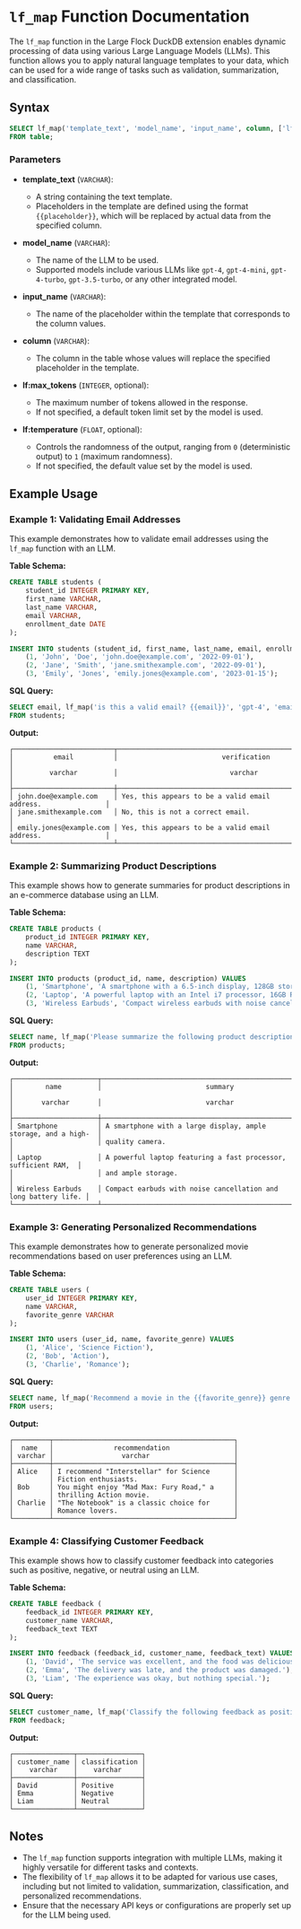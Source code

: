 # `lf_map` Function Documentation

The `lf_map` function in the Large Flock DuckDB extension enables dynamic processing of data using various Large Language Models (LLMs). This function allows you to apply natural language templates to your data, which can be used for a wide range of tasks such as validation, summarization, and classification.

## Syntax

```sql
SELECT lf_map('template_text', 'model_name', 'input_name', column, ['lf:max_tokens', token_count], ['lf:temperature', temp_value]) AS result 
FROM table;
```

### Parameters

- **template_text** (`VARCHAR`): 
  - A string containing the text template. 
  - Placeholders in the template are defined using the format `{{placeholder}}`, which will be replaced by actual data from the specified column.
  
- **model_name** (`VARCHAR`): 
  - The name of the LLM to be used.
  - Supported models include various LLMs like `gpt-4`, `gpt-4-mini`, `gpt-4-turbo`, `gpt-3.5-turbo`, or any other integrated model.

- **input_name** (`VARCHAR`): 
  - The name of the placeholder within the template that corresponds to the column values.
  
- **column** (`VARCHAR`): 
  - The column in the table whose values will replace the specified placeholder in the template.
  
- **lf:max_tokens** (`INTEGER`, optional): 
  - The maximum number of tokens allowed in the response. 
  - If not specified, a default token limit set by the model is used.
  
- **lf:temperature** (`FLOAT`, optional): 
  - Controls the randomness of the output, ranging from `0` (deterministic output) to `1` (maximum randomness).
  - If not specified, the default value set by the model is used.

## Example Usage

### Example 1: Validating Email Addresses

This example demonstrates how to validate email addresses using the `lf_map` function with an LLM.

**Table Schema:**

```sql
CREATE TABLE students (
    student_id INTEGER PRIMARY KEY,
    first_name VARCHAR,
    last_name VARCHAR,
    email VARCHAR,
    enrollment_date DATE
);

INSERT INTO students (student_id, first_name, last_name, email, enrollment_date) VALUES
    (1, 'John', 'Doe', 'john.doe@example.com', '2022-09-01'),
    (2, 'Jane', 'Smith', 'jane.smithexample.com', '2022-09-01'),
    (3, 'Emily', 'Jones', 'emily.jones@example.com', '2023-01-15');
```

**SQL Query:**

```sql
SELECT email, lf_map('is this a valid email? {{email}}', 'gpt-4', 'email', email) AS verification 
FROM students;
```

**Output:**

```
┌─────────────────────────┬───────────────────────────────────────────────────────────────┐
│          email          │                          verification                         │
│         varchar         │                            varchar                            │
├─────────────────────────┼───────────────────────────────────────────────────────────────┤
│ john.doe@example.com    │ Yes, this appears to be a valid email address.                │
│ jane.smithexample.com   │ No, this is not a correct email.                              │
│ emily.jones@example.com │ Yes, this appears to be a valid email address.                │
└─────────────────────────┴───────────────────────────────────────────────────────────────┘
```

### Example 2: Summarizing Product Descriptions

This example shows how to generate summaries for product descriptions in an e-commerce database using an LLM.

**Table Schema:**

```sql
CREATE TABLE products (
    product_id INTEGER PRIMARY KEY,
    name VARCHAR,
    description TEXT
);

INSERT INTO products (product_id, name, description) VALUES
    (1, 'Smartphone', 'A smartphone with a 6.5-inch display, 128GB storage, and a 48MP camera.'),
    (2, 'Laptop', 'A powerful laptop with an Intel i7 processor, 16GB RAM, and 512GB SSD.'),
    (3, 'Wireless Earbuds', 'Compact wireless earbuds with noise cancellation and 24-hour battery life.');
```

**SQL Query:**

```sql
SELECT name, lf_map('Please summarize the following product description: {{description}}', 'gpt-4', 'description', description, 'lf:max_tokens', 50) AS summary 
FROM products;
```

**Output:**

```
┌─────────────────────┬───────────────────────────────────────────────────────────────┐
│        name         │                          summary                               │
│       varchar       │                          varchar                               │
├─────────────────────┼───────────────────────────────────────────────────────────────┤
│ Smartphone          │ A smartphone with a large display, ample storage, and a high-  │
│                     │ quality camera.                                                │
│ Laptop              │ A powerful laptop featuring a fast processor, sufficient RAM,  │
│                     │ and ample storage.                                             │
│ Wireless Earbuds    │ Compact earbuds with noise cancellation and long battery life. │
└─────────────────────┴───────────────────────────────────────────────────────────────┘
```

### Example 3: Generating Personalized Recommendations

This example demonstrates how to generate personalized movie recommendations based on user preferences using an LLM.

**Table Schema:**

```sql
CREATE TABLE users (
    user_id INTEGER PRIMARY KEY,
    name VARCHAR,
    favorite_genre VARCHAR
);

INSERT INTO users (user_id, name, favorite_genre) VALUES
    (1, 'Alice', 'Science Fiction'),
    (2, 'Bob', 'Action'),
    (3, 'Charlie', 'Romance');
```

**SQL Query:**

```sql
SELECT name, lf_map('Recommend a movie in the {{favorite_genre}} genre.', 'gpt-4', 'favorite_genre', favorite_genre) AS recommendation 
FROM users;
```

**Output:**

```
┌─────────┬─────────────────────────────────────────────┐
│  name   │               recommendation                │
│ varchar │                 varchar                     │
├─────────┼─────────────────────────────────────────────┤
│ Alice   │ I recommend "Interstellar" for Science      │
│         │ Fiction enthusiasts.                        │
│ Bob     │ You might enjoy "Mad Max: Fury Road," a     │
│         │ thrilling Action movie.                     │
│ Charlie │ "The Notebook" is a classic choice for      │
│         │ Romance lovers.                             │
└─────────┴─────────────────────────────────────────────┘
```

### Example 4: Classifying Customer Feedback

This example shows how to classify customer feedback into categories such as positive, negative, or neutral using an LLM.

**Table Schema:**

```sql
CREATE TABLE feedback (
    feedback_id INTEGER PRIMARY KEY,
    customer_name VARCHAR,
    feedback_text TEXT
);

INSERT INTO feedback (feedback_id, customer_name, feedback_text) VALUES
    (1, 'David', 'The service was excellent, and the food was delicious!'),
    (2, 'Emma', 'The delivery was late, and the product was damaged.'),
    (3, 'Liam', 'The experience was okay, but nothing special.');
```

**SQL Query:**

```sql
SELECT customer_name, lf_map('Classify the following feedback as positive, negative, or neutral: {{feedback_text}}', 'gpt-4', 'feedback_text', feedback_text) AS classification 
FROM feedback;
```

**Output:**

```
┌───────────────┬────────────────┐
│ customer_name │ classification │
│    varchar    │    varchar     │
├───────────────┼────────────────┤
│ David         │ Positive       │
│ Emma          │ Negative       │
│ Liam          │ Neutral        │
└───────────────┴────────────────┘
```

## Notes

- The `lf_map` function supports integration with multiple LLMs, making it highly versatile for different tasks and contexts.
- The flexibility of `lf_map` allows it to be adapted for various use cases, including but not limited to validation, summarization, classification, and personalized recommendations.
- Ensure that the necessary API keys or configurations are properly set up for the LLM being used.